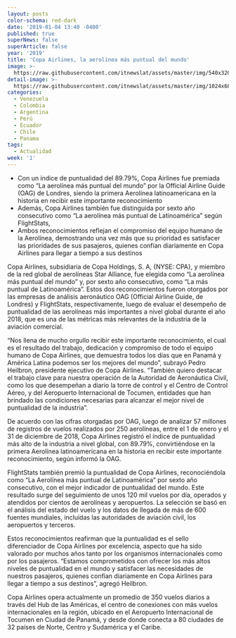 ```yaml
---
layout: posts
color-schema: red-dark
date: '2019-01-04 13:40 -0400'
published: true
superNews: false
superArticle: false
year: '2019'
title: 'Copa Airlines, la aerolinea más puntual del mundo'
image: >-
  https://raw.githubusercontent.com/itnewslat/assets/master/img/540x320/copa-airlines-p.jpg
detail-image: >-
  https://raw.githubusercontent.com/itnewslat/assets/master/img/1024x680/copa-airlines-g.jpg
categories:
  - Venezuela
  - Colombia
  - Argentina
  - Perú
  - Ecuador
  - Chile
  - Panama
tags:
  - Actualidad
week: '1'
---
```

- Con un índice de puntualidad del 89.79%, Copa Airlines fue premiada como “La aerolínea más puntual del mundo” por la Official Airline Guide (OAG) de Londres, siendo la primera Aerolínea latinoamericana en la historia en recibir este importante reconocimiento
- Además, Copa Airlines también fue distinguida por sexto año consecutivo como “La aerolínea más puntual de Latinoamérica” según FlightStats, 
- Ambos reconocimientos reflejan el compromiso del equipo humano de la Aerolínea, demostrando una vez más que su prioridad es satisfacer las prioridades de sus pasajeros, quienes confían diariamente en Copa Airlines para llegar a tiempo a sus destinos

Copa Airlines, subsidiaria de Copa Holdings, S. A, {NYSE: CPA}, y miembro de la red global de aerolíneas Star Alliance, fue elegida como “La aerolínea más puntual del mundo” y, por sexto año consecutivo, como “La más puntual de Latinoamérica”. Estos dos reconocimientos fueron otorgados por las empresas de análisis aeronáutico OAG (Official Airline Guide, de Londres) y FlightStats, respectivamente, luego de evaluar el desempeño de puntualidad de las aerolíneas más importantes a nivel global durante el año 2018, que es una de las métricas más relevantes de la industria de la aviación comercial. 

 “Nos llena de mucho orgullo recibir este importante reconocimiento, el cual es el resultado del trabajo, dedicación y compromiso de todo el equipo humano de Copa Airlines, que demuestra todos los días que en Panamá y América Latina podemos ser los mejores del mundo”, subrayó Pedro Heilbron, presidente ejecutivo de Copa Airlines. “También quiero destacar el trabajo clave para nuestra operación de la Autoridad de Aeronáutica Civil, como los que desempeñan a diario la torre de control y el Centro de Control Aéreo, y del Aeropuerto Internacional de Tocumen, entidades que han brindado las condiciones necesarias para alcanzar el mejor nivel de puntualidad de la industria”.

De acuerdo con las cifras otorgadas por OAG, luego de analizar 57 millones de registros de vuelos realizados por 250 aerolíneas, entre el 1 de enero y el 31 de diciembre de 2018, Copa Airlines registró el índice de puntualidad más alto de la industria a nivel global, con 89.79%, convirtiéndose en la primera Aerolínea latinoamericana en la historia en recibir este importante reconocimiento, según informó la OAG. 

FlightStats también premió la puntualidad de Copa Airlines, reconociéndola como “La Aerolínea más puntual de Latinoamérica” por sexto año consecutivo, con el mejor indicador de puntualidad del mundo. Este resultado surge del seguimiento de unos 120 mil vuelos por día, operados y atendidos por cientos de aerolíneas y aeropuertos. La selección se basó en el análisis del estado del vuelo y los datos de llegada de más de 600 fuentes mundiales, incluidas las autoridades de aviación civil, los aeropuertos y terceros. 

Estos reconocimientos reafirman que la puntualidad es el sello diferenciador de Copa Airlines por excelencia, aspecto que ha sido valorado por muchos años tanto por los organismos internacionales como por los pasajeros. “Estamos comprometidos con ofrecer los más altos niveles de puntualidad en el mundo y satisfacer las necesidades de nuestros pasajeros, quienes confían diariamente en Copa Airlines para llegar a tiempo a sus destinos”, agregó Heilbron.  

Copa Airlines opera actualmente un promedio de 350 vuelos diarios a través del Hub de las Américas, el centro de conexiones con más vuelos internacionales en la región, ubicado en el Aeropuerto Internacional de Tocumen en Ciudad de Panamá, y desde donde conecta a 80 ciudades de 32 países de Norte, Centro y Sudamérica y el Caribe. 